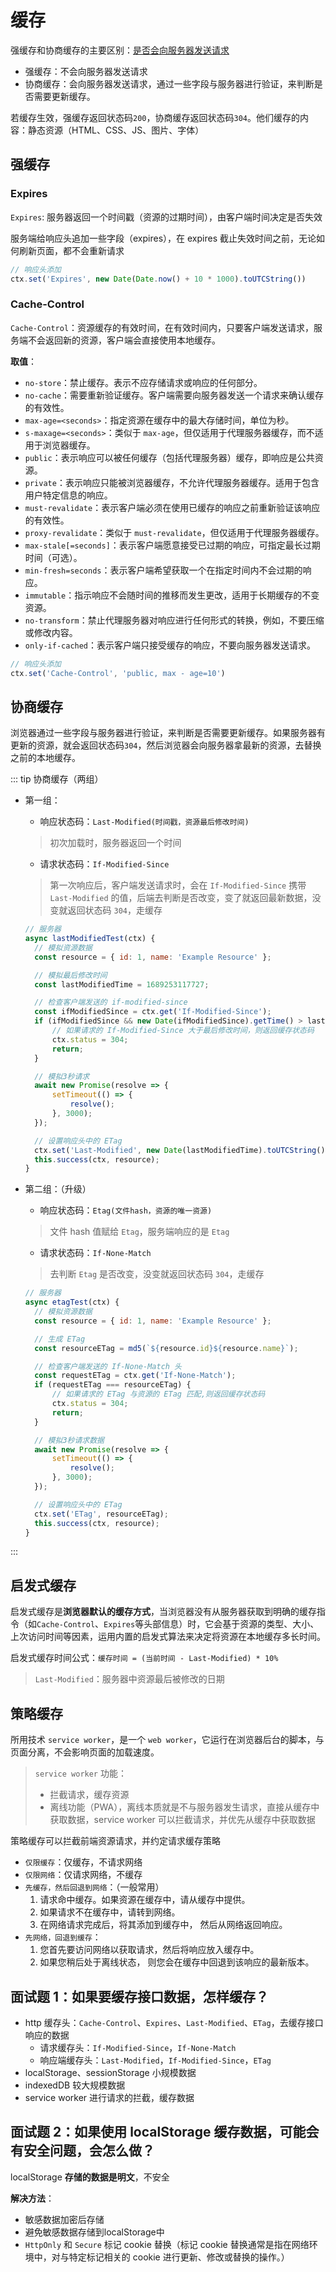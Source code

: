 # 缓存

强缓存和协商缓存的主要区别：<u>是否会向服务器发送请求</u>

- 强缓存：不会向服务器发送请求
- 协商缓存：会向服务器发送请求，通过一些字段与服务器进行验证，来判断是否需要更新缓存。

若缓存生效，强缓存返回状态码`200`，协商缓存返回状态码`304`。他们缓存的内容：静态资源（HTML、CSS、JS、图片、字体）

## 强缓存

### Expires

`Expires`: 服务器返回一个时间戳（资源的过期时间），由客户端时间决定是否失效

服务端给响应头追加一些字段（expires），在 expires 截止失效时间之前，无论如何刷新页面，都不会重新请求

```js
// 响应头添加
ctx.set('Expires', new Date(Date.now() + 10 * 1000).toUTCString())
```

### Cache-Control

`Cache-Control`：资源缓存的有效时间，在有效时间内，只要客户端发送请求，服务端不会返回新的资源，客户端会直接使用本地缓存。

**取值**：
- `no-store`：禁止缓存。表示不应存储请求或响应的任何部分。
- `no-cache`：需要重新验证缓存。客户端需要向服务器发送一个请求来确认缓存的有效性。
- `max-age=<seconds>`：指定资源在缓存中的最大存储时间，单位为秒。
- `s-maxage=<seconds>`：类似于 `max-age`，但仅适用于代理服务器缓存，而不适用于浏览器缓存。
- `public`：表示响应可以被任何缓存（包括代理服务器）缓存，即响应是公共资源。
- `private`：表示响应只能被浏览器缓存，不允许代理服务器缓存。适用于包含用户特定信息的响应。
- `must-revalidate`：表示客户端必须在使用已缓存的响应之前重新验证该响应的有效性。
- `proxy-revalidate`：类似于 `must-revalidate`，但仅适用于代理服务器缓存。
- `max-stale[=seconds]`：表示客户端愿意接受已过期的响应，可指定最长过期时间（可选）。
- `min-fresh=seconds`：表示客户端希望获取一个在指定时间内不会过期的响应。
- `immutable`：指示响应不会随时间的推移而发生更改，适用于长期缓存的不变资源。
- `no-transform`：禁止代理服务器对响应进行任何形式的转换，例如，不要压缩或修改内容。
- `only-if-cached`：表示客户端只接受缓存的响应，不要向服务器发送请求。

```js
// 响应头添加
ctx.set('Cache-Control', 'public, max - age=10')
```

## 协商缓存

浏览器通过一些字段与服务器进行验证，来判断是否需要更新缓存。如果服务器有更新的资源，就会返回状态码`304`，然后浏览器会向服务器拿最新的资源，去替换之前的本地缓存。

::: tip 协商缓存（两组）

- 第一组：

  - 响应状态码：`Last-Modified(时间戳，资源最后修改时间)`

  > 初次加载时，服务器返回一个时间

  - 请求状态码：`If-Modified-Since`

  > 第一次响应后，客户端发送请求时，会在 `If-Modified-Since` 携带 `Last-Modified` 的值，后端去判断是否改变，变了就返回最新数据，没变就返回状态码 `304`，走缓存

  ```js
  // 服务器
  async lastModifiedTest(ctx) {
    // 模拟资源数据
    const resource = { id: 1, name: 'Example Resource' };

    // 模拟最后修改时间
    const lastModifiedTime = 1689253117727;

    // 检查客户端发送的 if-modified-since
    const ifModifiedSince = ctx.get('If-Modified-Since');
    if (ifModifiedSince && new Date(ifModifiedSince).getTime() > lastModifiedTime) {
        // 如果请求的 If-Modified-Since 大于最后修改时间，则返回缓存状态码
        ctx.status = 304;
        return;
    }

    // 模拟3秒请求
    await new Promise(resolve => {
        setTimeout(() => {
            resolve();
        }, 3000);
    });

    // 设置响应头中的 ETag
    ctx.set('Last-Modified', new Date(lastModifiedTime).toUTCString());
    this.success(ctx, resource);
  }
  ```

- 第二组：（升级）

  - 响应状态码：`Etag(文件hash，资源的唯一资源)`

  > 文件 hash 值赋给 `Etag`，服务端响应的是 `Etag`

  - 请求状态码：`If-None-Match`

  > 去判断 `Etag` 是否改变，没变就返回状态码 `304`，走缓存

  ```js
  // 服务器
  async etagTest(ctx) {
    // 模拟资源数据
    const resource = { id: 1, name: 'Example Resource' };

    // 生成 ETag
    const resourceETag = md5(`${resource.id}${resource.name}`);

    // 检查客户端发送的 If-None-Match 头
    const requestETag = ctx.get('If-None-Match');
    if (requestETag === resourceETag) {
        // 如果请求的 ETag 与资源的 ETag 匹配,则返回缓存状态码
        ctx.status = 304;
        return;
    }

    // 模拟3秒请求数据
    await new Promise(resolve => {
        setTimeout(() => {
            resolve();
        }, 3000);
    });

    // 设置响应头中的 ETag
    ctx.set('ETag', resourceETag);
    this.success(ctx, resource);
  }
  ```

:::

## 启发式缓存

启发式缓存是**浏览器默认的缓存方式**，当浏览器没有从服务器获取到明确的缓存指令（如`Cache-Control`、`Expires`等头部信息）时，它会基于资源的类型、大小、上次访问时间等因素，运用内置的启发式算法来决定将资源在本地缓存多长时间。

启发式缓存时间公式：`缓存时间 = (当前时间 - Last-Modified) * 10%`

> `Last-Modified`：服务器中资源最后被修改的日期

## 策略缓存

所用技术 `service worker`，是一个 `web worker`，它运行在浏览器后台的脚本，与页面分离，不会影响页面的加载速度。

> `service worker` 功能：
> 
> - 拦截请求，缓存资源
> - 离线功能（PWA），离线本质就是不与服务器发生请求，直接从缓存中获取数据，service worker 可以拦截请求，并优先从缓存中获取数据

策略缓存可以拦截前端资源请求，并约定请求缓存策略

- `仅限缓存`：仅缓存，不请求网络
- `仅限网络`：仅请求网络，不缓存
- `先缓存，然后回退到网络`：（一般常用）
  1. 请求命中缓存。如果资源在缓存中，请从缓存中提供。
  2. 如果请求不在缓存中，请转到网络。
  3. 在网络请求完成后，将其添加到缓存中， 然后从网络返回响应。
- `先网络，回退到缓存`：
  1. 您首先要访问网络以获取请求，然后将响应放入缓存中。
  2. 如果您稍后处于离线状态， 则您会在缓存中回退到该响应的最新版本。

## 面试题 1：如果要缓存接口数据，怎样缓存？

- http 缓存头：`Cache-Control`、`Expires`、`Last-Modified`、`ETag`，去缓存接口响应的数据
  - 请求缓存头：`If-Modified-Since`，`If-None-Match`
  - 响应端缓存头：`Last-Modified`，`If-Modified-Since`，`ETag`
- localStorage、sessionStorage 小规模数据
- indexedDB 较大规模数据
- service worker 进行请求的拦截，缓存数据

## 面试题 2：如果使用 localStorage 缓存数据，可能会有安全问题，会怎么做？

localStorage **存储的数据是明文**，不安全

**解决方法**：

- 敏感数据加密后存储
- 避免敏感数据存储到localStorage中
- `HttpOnly` 和 `Secure` 标记 cookie 替换（标记 cookie 替换通常是指在网络环境中，对与特定标记相关的 cookie 进行更新、修改或替换的操作。）